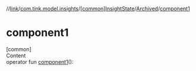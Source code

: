 //[link](../../../index.md)/[com.tink.model.insights](../../index.md)/[[common]InsightState](../index.md)/[Archived](index.md)/[component1](component1.md)



# component1  
[common]  
Content  
operator fun [component1](component1.md)(): <ERROR CLASS>  



